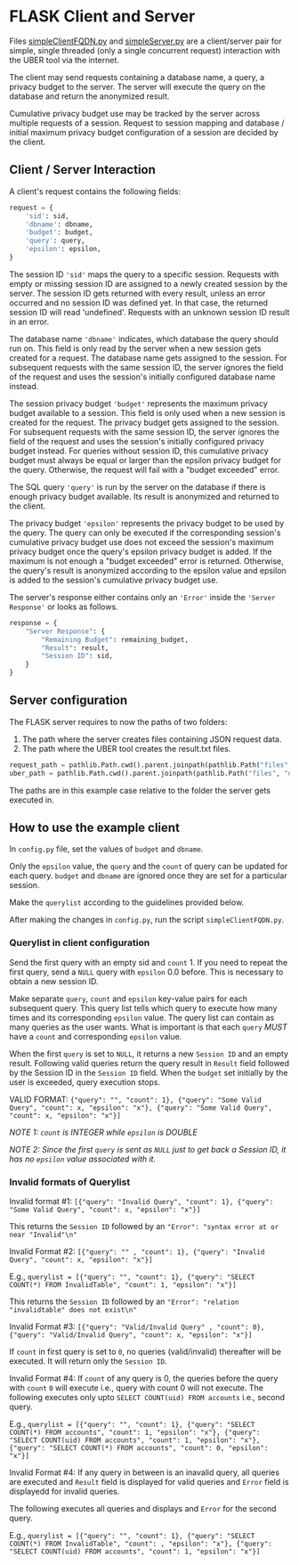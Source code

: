 # FLASK Client and Server

Files [simpleClientFQDN.py](uber/examples/simpleClientFQDN.py) and [simpleServer.py](uber/examples/simpleServer.py) are
a client/server pair for simple, single threaded (only a single concurrent request) interaction with the UBER tool via
the internet.

The client may send requests containing a database name, a query, a privacy budget to the server. The server will
execute the query on the database and return the anonymized result.

Cumulative privacy budget use may be tracked by the server across multiple requests of a session. Request to session
mapping and database / initial maximum privacy budget configuration of a session are decided by the client.

## Client / Server Interaction

A client's request contains the following fields:
```python
request = {
    'sid': sid,
    'dbname': dbname,
    'budget': budget,
    'query': query,
    'epsilon': epsilon,
}
```

The session ID `'sid'` maps the query to a specific session. Requests with empty or missing session ID are assigned to a
newly created session by the server. The session ID gets returned with every result, unless an error occurred and no
session ID was defined yet. In that case, the returned session ID will read 'undefined'. Requests with an unknown
session ID result in an error.

The database name `'dbname'` indicates, which database the query should run on. This field is only read by the server
when a new session gets created for a request. The database name gets assigned to the session. For subsequent requests
with the same session ID, the server ignores the field of the request and uses the session's initially configured
database name instead.

The session privacy budget `'budget'` represents the maximum privacy budget available to a session. This
field is only used when a new session is created for the request. The privacy budget gets assigned to the session.
For subsequent requests with the same session ID, the server ignores the field of the request and uses the session's
initially configured privacy budget instead. For queries without session ID, this cumulative privacy budget must always
be equal or larger than the epsilon privacy budget for the query. Otherwise, the request will fail with a "budget
exceeded" error.

The SQL query `'query'` is run by the server on the database if there is enough privacy budget available. Its result is
anonymized and returned to the client.

The privacy budget `'epsilon'` represents the privacy budget to be used by the query. The query can only be executed if
the corresponding session's cumulative privacy budget use does not exceed the session's maximum privacy budget once the
query's epsilon privacy budget is added. If the maximum is not enough a "budget exceeded" error is returned. Otherwise,
the query's result is anonymized according to the epsilon value and epsilon is added to the session's cumulative privacy
budget use.

The server's response either contains only an `'Error'` inside the `'Server Response'` or looks as follows.

```python
response = {
    "Server Response": {
        "Remaining Budget": remaining_budget,
        "Result": result,
        "Session ID": sid,
    }
}
```

## Server configuration
The FLASK server requires to now the paths of two folders:

1. The path where the server creates files containing JSON request data.
2. The path where the UBER tool creates the result.txt files.

```python
request_path = pathlib.Path.cwd().parent.joinpath(pathlib.Path("files", "jsonreq"))
uber_path = pathlib.Path.cwd().parent.joinpath(pathlib.Path("files", "noisyres"))
```

The paths are in this example case relative to the folder the server gets executed in.


## How to use the example client

In `config.py` file, set the values of `budget` and `dbname`.

Only the `epsilon` value, the `query` and the `count` of query can be updated for each query. 
`budget` and `dbname` are ignored once they are set for a particular session.

Make the `querylist` according to the guidelines provided below.

After making the changes in `config.py`, run the script `simpleClientFQDN.py`.

### Querylist in client configuration
Send the first query with an empty sid and `count` 1. If you need to repeat the first query, send a `NULL` query with
`epsilon` 0.0 before. This is necessary to obtain a new session ID.

Make separate `query`, `count` and `epsilon` key-value pairs for each subsequent query.
This query list tells which query to execute how many times and its corresponding `epsilon` value.
The query list can contain as many queries as the user wants. 
What is important is that each `query` *MUST* have a `count` and corresponding `epsilon` value.

When the first `query` is set to `NULL`, it returns a new `Session ID` and an empty result.
Following valid queries return the query result in `Result` field followed by the Session ID in the `Session ID` field.
When the `budget` set initially by the user is exceeded, query execution stops. 

VALID FORMAT: `{"query": "", "count": 1}, {"query": "Some Valid Query", "count": x, "epsilon": "x"}, {"query": "Some Valid Query", "count": x, "epsilon": "x"}]`

*NOTE 1: `count` is INTEGER while `epsilon` is DOUBLE*

*NOTE 2: Since the first `query` is sent as `NULL` just to get back a Session ID, it has no `epsilon`
value associated with it.*



### Invalid formats of Querylist

Invalid format #1: `[{"query": "Invalid Query", "count": 1}, {"query": "Some Valid Query", "count": x, "epsilon": "x"}]`

This returns the `Session ID` followed by an `"Error": "syntax error at or near "Invalid"\n"`


Invalid Format #2: `[{"query": "" , "count": 1}, {"query": "Invalid Query", "count": x, "epsilon": "x"}]`

E.g., `querylist = [{"query": "", "count": 1}, {"query": "SELECT COUNT(*) FROM InvalidTable", "count": 1, "epsilon": "x"}]`

This returns the `Session ID` followed by an `"Error": "relation "invalidtable" does not exist\n"`


Invalid Format #3: `[{"query": "Valid/Invalid Query" , "count": 0}, {"query": "Valid/Invalid Query", "count": x, "epsilon": "x"}]`

If `count` in first query is set to `0`, no queries (valid/invalid) thereafter will be executed.
It will return only the `Session ID`.

Invalid Format #4: If `count` of any query is 0, the queries before the query with `count` `0` will execute i.e., query with count 0 will not execute.
The following executes only upto `SELECT COUNT(uid) FROM accounts` i.e., second query.

E.g., `querylist = [{"query": "", "count": 1}, {"query": "SELECT COUNT(*) FROM accounts", "count": 1, "epsilon": "x"},
              {"query": "SELECT COUNT(uid) FROM accounts", "count": 1, "epsilon": "x"},
              {"query": "SELECT COUNT(*) FROM accounts", "count": 0, "epsilon": "x"}]`
              
Invalid Format #4: If any query in between is an inavalid query, all queries are executed and
`Result` field is displayed for valid queries and `Error` field is displayedd for 
invalid queries.

The following executes all queries and displays and `Error` for the second query.

E.g., `querylist = [{"query": "", "count": 1}, {"query": "SELECT COUNT(*) FROM InvalidTable", "count": , "epsilon": "x"},
              {"query": "SELECT COUNT(uid) FROM accounts", "count": 1, "epsilon": "x"}]`


